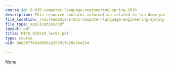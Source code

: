 ```yaml
---
course_id: 6-035-computer-language-engineering-spring-2010
description: This resource contains information related to top down parsing.
file_location: /coursemedia/6-035-computer-language-engineering-spring-2010/94e807f043d66b1429301fa20e1ba234_MIT6_035S10_lec04.pdf
file_type: application/pdf
layout: pdf
title: MIT6_035S10_lec04.pdf
type: course
uid: 94e807f043d66b1429301fa20e1ba234

---
```

None